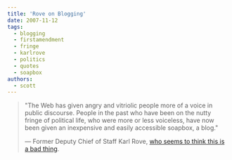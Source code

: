 ```yaml
---
title: 'Rove on Blogging'
date: 2007-11-12
tags:
  - blogging
  - firstamendment
  - fringe
  - karlrove
  - politics
  - quotes
  - soapbox
authors:
  - scott
---
```


> "The Web has given angry and vitriolic people more of a voice in public discourse. People in the past who have been on the nutty fringe of political life, who were more or less voiceless, have now been given an inexpensive and easily accessible soapbox, a blog."
>
> — Former Deputy Chief of Staff Karl Rove, [who seems to think this is a bad thing](http://video1.washingtontimes.com/fishwrap/2007/11/karl_roves_advice_for_fuming_s.html).

